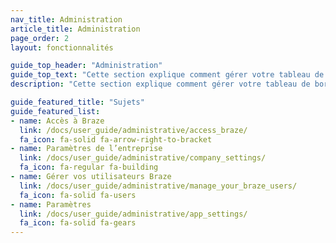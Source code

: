 ```yaml
---
nav_title: Administration
article_title: Administration
page_order: 2
layout: fonctionnalités

guide_top_header: "Administration"
guide_top_text: "Cette section explique comment gérer votre tableau de bord Braze, dont la configuration initiale pour les intégrations, l’administration du tableau de bord, la gestion des autorisations utilisateur et bien plus.<br><br>Outre les thèmes et les articles inclus dans cette section, nous recommandons également vivement de consulter notre cours d’apprentissage sur <a href='https://learning.braze.com/admin-dashboard-management/'> la gestion des tableaux de bord et l’Administration Braze</a>, qui explique comment gérer les accès utilisateur et les meilleures pratiques sur le tableau de bord."
description: "Cette section explique comment gérer votre tableau de bord Braze, dont la configuration initiale pour les intégrations, l’administration du tableau de bord, la gestion des autorisations utilisateur et bien plus."

guide_featured_title: "Sujets"
guide_featured_list:
- name: Accès à Braze
  link: /docs/user_guide/administrative/access_braze/
  fa_icon: fa-solid fa-arrow-right-to-bracket
- name: Paramètres de l’entreprise
  link: /docs/user_guide/administrative/company_settings/
  fa_icon: fa-regular fa-building
- name: Gérer vos utilisateurs Braze
  link: /docs/user_guide/administrative/manage_your_braze_users/
  fa_icon: fa-solid fa-users
- name: Paramètres
  link: /docs/user_guide/administrative/app_settings/
  fa_icon: fa-solid fa-gears
---
```


<br> 
